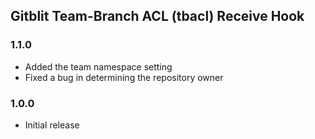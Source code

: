 ## Gitblit Team-Branch ACL (tbacl) Receive Hook

### 1.1.0

- Added the team namespace setting
- Fixed a bug in determining the repository owner

### 1.0.0

- Initial release

